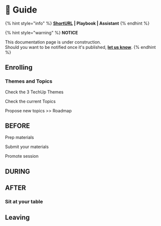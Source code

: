 # 🚧 Guide

{% hint style="info" %}
[**ShortURL**](https://tiof.click/TUSPGuide) **| Playbook | Assistant**
{% endhint %}



{% hint style="warning" %}
**NOTICE**

This documentation page is under construction.\
Should you want to be notified once it's published, [**let us know**](https://tiof.click/TIOFTarianUpdatesService).
{% endhint %}



## Enrolling







### Themes and Topics

Check the 3 TechUp Themes

Check the current Topics

Propose new topics >> Roadmap



## BEFORE



Prep materials

Submit your materials

Promote session







## DURING











## AFTER

### Sit at your table







## Leaving





